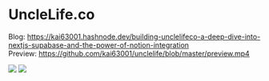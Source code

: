 # UncleLife.co
Blog: https://kai63001.hashnode.dev/building-unclelifeco-a-deep-dive-into-nextjs-supabase-and-the-power-of-notion-integration <br/>
Preview: https://github.com/kai63001/unclelife/blob/master/preview.mp4

<img src="https://cdn.hashnode.com/res/hashnode/image/upload/v1697384898659/280baeab-9787-46dc-a95e-b0626d1eff04.png?auto=compress,format&format=webp"/>
<img src="https://cdn.hashnode.com/res/hashnode/image/upload/v1697384911032/376b8b6c-dc85-46e6-8acb-32e9337caf15.png?auto=compress,format&format=webp" />
